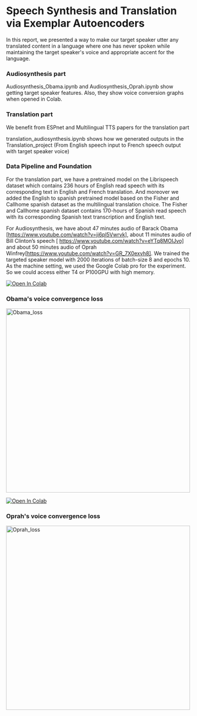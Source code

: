 # Speech Synthesis and Translation via Exemplar Autoencoders
In this report, we presented a way to make our target speaker utter any translated content in a language where one has never spoken while maintaining the target speaker's voice and appropriate accent for the language.

### Audiosynthesis part
Audiosynthesis_Obama.ipynb and Audiosynthesis_Oprah.ipynb show getting target speaker features. Also, they show voice conversion graphs when opened in Colab.

### Translation part
We benefit from ESPnet and Multilingual TTS papers for the translation part

translation_audiosynthesis.ipynb shows how we generated outputs in the Translation_project (From English speech input to French speech output with target speaker voice)

### Data Pipeline and Foundation
For the translation part, we have a pretrained model on the Librispeech dataset which contains 236 hours of English read speech with its corresponding text in English and French translation. And moreover we added the English to spanish pretrained model based on the Fisher and Callhome spanish dataset as the multilingual translation choice. The Fisher and Callhome spanish dataset contains 170-hours of Spanish read speech with its corresponding Spanish text transcription and English text. 

For Audiosynthesis, we have about 47 minutes audio of Barack Obama [https://www.youtube.com/watch?v=ji6pl5Vwrvk], about 11 minutes audio of Bill Clinton’s speech [ https://www.youtube.com/watch?v=eYTq8MOIJvo] and about 50 minutes audio of Oprah Winfrey[https://www.youtube.com/watch?v=GR_7X0exvh8]. We trained the targeted speaker model with 2000 iterations of batch-size 8 and epochs 10. As the machine setting, we used the Google Colab pro for the experiment. So we could access either T4 or P100GPU with high memory. 

[![Open In Colab](https://colab.research.google.com/assets/colab-badge.svg)](https://colab.research.google.com/gist/HaukiHONDA/8ecbdf97314aad8ff92d2acef1754816/29-march_obama_02.ipynb)


### Obama's voice convergence loss
<img width="500" alt="Obama_loss" src="https://user-images.githubusercontent.com/60038634/113201994-80cc6680-926a-11eb-8c93-dc9bc881b481.png">


[![Open In Colab](https://colab.research.google.com/assets/colab-badge.svg)](https://colab.research.google.com/gist/HaukiHONDA/ad1a63158902b3e30435e72f50ebaf4c/29-march_oprah_02.ipynb)

### Oprah's voice convergence loss
<img width="500" alt="Oprah_loss" src="https://user-images.githubusercontent.com/60038634/113202034-8de95580-926a-11eb-8bd3-ede26ceb4538.png">
